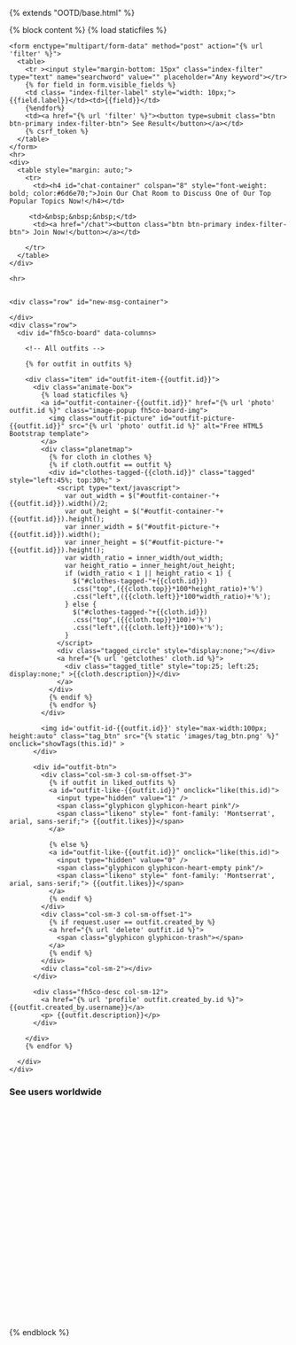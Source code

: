 {% extends "OOTD/base.html" %}

{% block content %}
{% load staticfiles %}

<div id="fh5co-main">

  <div class="container">

    <form enctype="multipart/form-data" method="post" action="{% url 'filter' %}">
      <table>
        <tr ><input style="margin-bottom: 15px" class="index-filter" type="text" name="searchword" value="" placeholder="Any keyword"></tr>       
        {% for field in form.visible_fields %}
        <td class= "index-filter-label" style="width: 10px;">{{field.label}}</td><td>{{field}}</td>
        {%endfor%}
        <td><a href="{% url 'filter' %}"><button type=submit class="btn btn-primary index-filter-btn"> See Result</button></a></td>
        {% csrf_token %}
      </table>
    </form>
    <hr>
    <div>
      <table style="margin: auto;">
        <tr>
          <td><h4 id="chat-container" colspan="8" style="font-weight: bold; color:#6d6e70;">Join Our Chat Room to Discuss One of Our Top Popular Topics Now!</h4></td>

         <td>&nbsp;&nbsp;&nbsp;</td>
          <td><a href="/chat"><button class="btn btn-primary index-filter-btn"> Join Now!</button></a></td>

        </tr>
      </table>
    </div>

    <hr>


    <div class="row" id="new-msg-container">

    </div>
    <div class="row">
      <div id="fh5co-board" data-columns>

        <!-- All outfits -->

        {% for outfit in outfits %}

        <div class="item" id="outfit-item-{{outfit.id}}">
          <div class="animate-box">
            {% load staticfiles %}
            <a id="outfit-container-{{outfit.id}}" href="{% url 'photo' outfit.id %}" class="image-popup fh5co-board-img">
              <img class="outfit-picture" id="outfit-picture-{{outfit.id}}" src="{% url 'photo' outfit.id %}" alt="Free HTML5 Bootstrap template">
            </a>
            <div class="planetmap">
              {% for cloth in clothes %}
              {% if cloth.outfit == outfit %}
              <div id="clothes-tagged-{{cloth.id}}" class="tagged" style="left:45%; top:30%;" >
                <script type="text/javascript">
                  var out_width = $("#outfit-container-"+{{outfit.id}}).width()/2;
                  var out_height = $("#outfit-container-"+{{outfit.id}}).height();
                  var inner_width = $("#outfit-picture-"+{{outfit.id}}).width();
                  var inner_height = $("#outfit-picture-"+{{outfit.id}}).height();
                  var width_ratio = inner_width/out_width;
                  var height_ratio = inner_height/out_height;
                  if (width_ratio < 1 || height_ratio < 1) {
                    $("#clothes-tagged-"+{{cloth.id}})
                    .css("top",({{cloth.top}}*100*height_ratio)+'%')
                    .css("left",({{cloth.left}}*100*width_ratio)+'%');
                  } else {
                    $("#clothes-tagged-"+{{cloth.id}})
                    .css("top",({{cloth.top}}*100)+'%')
                    .css("left",({{cloth.left}}*100)+'%');
                  }
                </script>
                <div class="tagged_circle" style="display:none;"></div>
                <a href="{% url 'getclothes' cloth.id %}">
                  <div class="tagged_title" style="top:25; left:25; display:none;" >{{cloth.description}}</div>
                </a>
              </div>
              {% endif %}
              {% endfor %}
            </div>

            <img id='outfit-id-{{outfit.id}}' style="max-width:100px; height:auto" class="tag_btn" src="{% static 'images/tag_btn.png' %}" onclick="showTags(this.id)" >
          </div>

          <div id="outfit-btn">
            <div class="col-sm-3 col-sm-offset-3">
              {% if outfit in liked_outfits %}
              <a id="outfit-like-{{outfit.id}}" onclick="like(this.id)">
                <input type="hidden" value="1" />
                <span class="glyphicon glyphicon-heart pink"/>
                <span class="likeno" style=" font-family: 'Montserrat', arial, sans-serif;"> {{outfit.likes}}</span>
              </a>

              {% else %}
              <a id="outfit-like-{{outfit.id}}" onclick="like(this.id)">
                <input type="hidden" value="0" />
                <span class="glyphicon glyphicon-heart-empty pink"/>
                <span class="likeno" style=" font-family: 'Montserrat', arial, sans-serif;"> {{outfit.likes}}</span>
              </a>
              {% endif %}
            </div>
            <div class="col-sm-3 col-sm-offset-1">
              {% if request.user == outfit.created_by %}
              <a href="{% url 'delete' outfit.id %}">
                <span class="glyphicon glyphicon-trash"></span>
              </a>
              {% endif %}
            </div>
            <div class="col-sm-2"></div>
          </div>

          <div class="fh5co-desc col-sm-12">
            <a href="{% url 'profile' outfit.created_by.id %}">{{outfit.created_by.username}}</a>
            <p> {{outfit.description}}</p>
          </div>

        </div>
        {% endfor %}

      </div>
    </div>
  </div>

  <label hidden id="user">{{user.id}}</label>
  <h3>See users worldwide</h3>
  <div id="map" style="height:400px;width:100%"></div>
  <!-- Replace the value of the key parameter with your own API key. -->
  <script async defer
		  src="https://maps.googleapis.com/maps/api/js?key=AIzaSyBSMabzaPmRAMk8G4XP0DhSlASFpgNAmDU&callback=initMap">
</script>
<script>
  var map;
  function getPosts() {
    $.ajax({
      url: "/OOTD/location",
      dataType : "json",
        //data: "latest_post="+latest_post,
        success: load_mark
      });
  }
  function initMap() {
    map = new google.maps.Map(document.getElementById('map'), {
      zoom: 2,
      center: new google.maps.LatLng(2.8,-187.3),
      mapTypeId: 'terrain'
    });
  }
// Loop through the results array and place a marker for each
// set of coordinates.
function load_mark(results) {
  for (var i = 0; i < results.features.length; i++) {
    var coords = results.features[i].geometry.coordinates;
    var latLng = new google.maps.LatLng(coords[1],coords[0]);
    var marker = new google.maps.Marker({
      position: latLng,
      map: map,
      url: '/OOTD/profile/'+results.features[i].pk
    });
    google.maps.event.addListener(marker, 'click', function() {
      window.location.href = this.url;
    });
  }
}
// Call getPosts as soon as page is finished loading
window.onload = getPosts;
// causes Posts to be re-fetched every 5 seconds
window.setInterval(getPosts, 5000);
</script>
</div>
{% endblock %}
